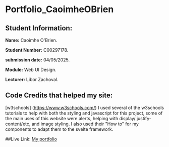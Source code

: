 # Portfolio_CaoimheOBrien

## Student Information: 
**Name:** Caoimhe O'Brien. 
  
**Student Number:** C00297178.
  
**submission date:** 04/05/2025.
 
**Module:** Web UI Design.

**Lecturer:** Libor Zachoval. 

  ## Code Credits that helped my site:
  [w3schools] (https://www.w3schools.com/)
  I used several of the w3schools tutorials to help with both the styling and javascript for this project, some of the main uses of this website were alerts, helping with display/ justify-content/etc, and image styling. I also used their "How to" for my components to adapt them to the svelte framework. 

##Live Link:
[My portfolio](https://caoimheobrien.github.io/Portfolio_CaoimheOBrien/) 
  
